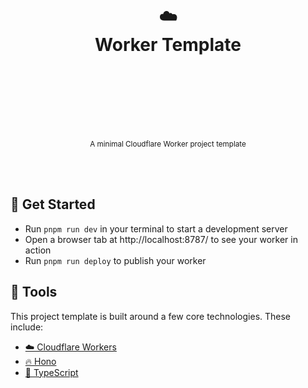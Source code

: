 <div align="center">
  <h1>
    <br/>
    <br/>
    ☁️
    <br />
    Worker Template
    <br />
    <br />
    <br />
    <br />
  </h1>
  <sup>
    <br />
    A minimal Cloudflare Worker project template</em>
    <br />
    <br />
  </sup>
  <br />
  <br />
</div>

## 🦄 Get Started

-   Run `pnpm run dev` in your terminal to start a development server
-   Open a browser tab at http://localhost:8787/ to see your worker in action
-   Run `pnpm run deploy` to publish your worker

## 🔧 Tools

This project template is built around a few core technologies. These include:

-   [☁️ Cloudflare Workers](https://developers.cloudflare.com/workers/)
-   [🔥 Hono](https://hono.dev/)
-   [💙 TypeScript](https://www.typescriptlang.org/)
